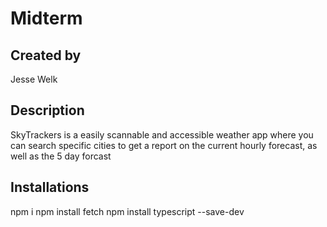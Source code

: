 # Midterm

## Created by
Jesse Welk

## Description
SkyTrackers is a easily scannable and accessible weather app where you can search specific cities to get a report on the current hourly forecast, as well as the 5 day forcast

## Installations 
npm i
npm install fetch
npm install typescript --save-dev